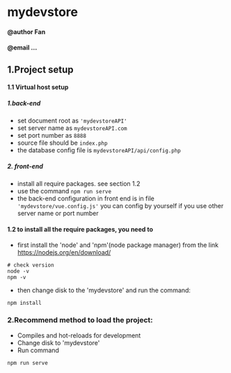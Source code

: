 # mydevstore
#### @author Fan
#### @email ...

## 1.Project setup 
#### 1.1 Virtual host setup 
##### 1.back-end 
*   set document root  as ``'mydevstoreAPI' ``
*   set server name as ``mydevstoreAPI.com``
*   set port number as ``8888``
*   source file should be ``index.php``
*   the database config file is ``mydevstoreAPI/api/config.php``

##### 2. front-end 
*   install all require packages. see section 1.2
*   use the command ``npm run serve`` 
*   the back-end configuration in front end is in file ``'mydevstore/vue.config.js'``
you can config by yourself if you use other server name or port number
#### 1.2 to install all the require packages, you need to 
*   first install the 'node' and 'npm'(node package manager) from the link https://nodejs.org/en/download/
````
# check version
node -v
npm -v
````
*   then change disk to the 'mydevstore' and run the command:
```
npm install
```

### 2.Recommend method to load the project:
* Compiles and hot-reloads for development
* Change disk to 'mydevstore'
* Run command
```
npm run serve
```
